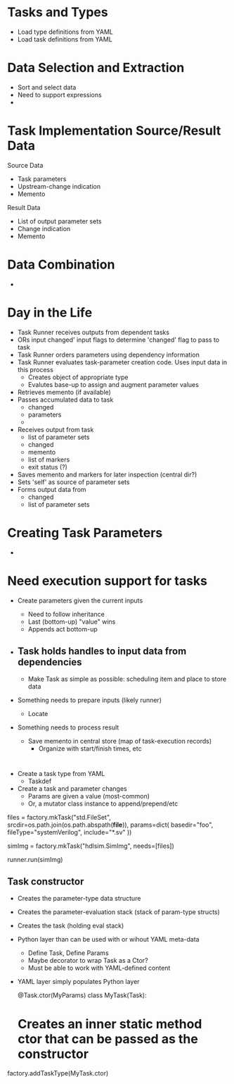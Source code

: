
# Tasks and Types
- Load type definitions from YAML
- Load task definitions from YAML

# Data Selection and Extraction
- Sort and select data
- Need to support expressions
- 

# Task Implementation Source/Result Data

Source Data
- Task parameters
- Upstream-change indication
- Memento

Result Data
- List of output parameter sets
- Change indication
- Memento

# Data Combination
-

# Day in the Life
- Task Runner receives outputs from dependent tasks
- ORs input changed' input flags to determine 'changed' flag to pass to task
- Task Runner orders parameters using dependency information
- Task Runner evaluates task-parameter creation code. Uses input data in this process
  - Creates object of appropriate type
  - Evalutes base-up to assign and augment parameter values
- Retrieves memento (if available)
- Passes accumulated data to task
  - changed
  - parameters
  - 
- Receives output from task
  - list of parameter sets
  - changed
  - memento
  - list of markers
  - exit status (?)
- Saves memento and markers for later inspection (central dir?)
- Sets 'self' as source of parameter sets
- Forms output data from
  - changed
  - list of parameter sets

# Creating Task Parameters
- 

# Need execution support for tasks
- Create parameters given the current inputs
  - Need to follow inheritance
  - Last (bottom-up) "value" wins
  - Appends act bottom-up

- Task holds handles to input data from dependencies
  - 
  - Make Task as simple as possible: scheduling item and place to store data

- Something needs to prepare inputs (likely runner)
  - Locate 
- Something needs to process result
  - Save memento in central store (map of task-execution records)
    - Organize with start/finish times, etc

# 
- Create a task type from YAML
  - Taskdef
- Create a task and parameter changes
  - Params are given a value (most-common)
  - Or, a mutator class instance to append/prepend/etc

files = factory.mkTask("std.FileSet", 
  srcdir=os.path.join(os.path.abspath(__file__)),
  params=dict(
    basedir="foo",
    fileType="systemVerilog",
    include="*.sv"
  ))

simImg = factory.mkTask("hdlsim.SimImg", needs=[files])

runner.run(simImg)

## Task constructor 
- Creates the parameter-type data structure
- Creates the parameter-evaluation stack (stack of param-type structs)
- Creates the task (holding eval stack)



- Python layer than can be used with or wihout YAML meta-data
  - Define Task, Define Params
  - Maybe decorator to wrap Task as a Ctor?
  - Must be able to work with YAML-defined content
- YAML layer simply populates Python layer

  @Task.ctor(MyParams)
  class MyTask(Task):
    # Creates an inner static method ctor that can be passed as the constructor

factory.addTaskType(MyTask.ctor)





